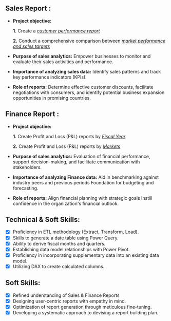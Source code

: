 ## Sales Report :


- **Project objective:** 

    **1.** Create a _[customer performance report](https://github.com/Rachitgupta9993/Excel-Sales-Analytics/blob/c012fe41eefa741fa858195203598c3bef447515/Customer%20Performance%20Report.pdf)_ 

    **2.** Conduct a comprehensive comparison between _[market performance and sales targets](https://github.com/Rachitgupta9993/Excel-Sales-Analytics/blob/c012fe41eefa741fa858195203598c3bef447515/Market%20Performance%20vs%20Target%20Report.pdf)_

- **Purpose of sales analytics:** Empower businesses to monitor and evaluate their sales activities and performance.

- **Importance of analyzing sales data:** Identify sales patterns and track key performance indicators (KPIs).

- **Role of reports:** Determine effective customer discounts, facilitate negotiations with consumers, and identify potential business expansion opportunities in promising countries.


## Finance Report :

- **Project objective:** 

    **1.** Create Profit and Loss (P&L) reports by _[Fiscal Year](https://github.com/Rachitgupta9993/Excel-Sales-Analytics/blob/c012fe41eefa741fa858195203598c3bef447515/P%26L%20Statement%20by%20Fiscal%20Year.pdf)_ 

   **2.** Create Profit and Loss (P&L) reports by _[Markets](https://github.com/Rachitgupta9993/Excel-Sales-Analytics/blob/c012fe41eefa741fa858195203598c3bef447515/P%26L%20Statement%20by%20Markets.pdf)_

- **Purpose of sales analytics:** Evaluation of financial performance, support decision-making, and facilitate communication with stakeholders.

- **Importance of analyzing Finance data:** Aid in benchmarking against industry peers and previous periods Foundation for budgeting and forecasting.

- **Role of reports:** Align financial planning with strategic goals Instill confidence in the organization's financial outlook.


## Technical & Soft Skills:
- [x]	Proficiency in ETL methodology (Extract, Transform, Load).
- [x]	Skills to generate a date table using Power Query.
- [x]	Ability to derive fiscal months and quarters.
- [x]	Establishing data model relationships with Power Pivot.
- [x]	Proficiency in incorporating supplementary data into an existing data model.
- [x]	Utilizing DAX to create calculated columns.

## Soft Skills:
- [x]	Refined understanding of Sales & Finance Reports
- [x]	Designing user-centric reports with empathy in mind.
- [x]	Optimization of report generation through meticulous fine-tuning.
- [x]	Developing a systematic approach to devising a report building plan.
